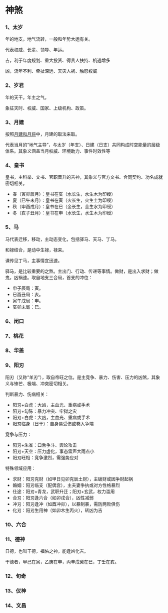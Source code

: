 # 神煞

### 1、太岁

年的地支。地气流转，一般和年势大运有关。

代表权威、长辈、领导、年运。

吉，利于年度规划、重大投资、得贵人扶持、机遇增多

凶，流年不利、牵扯深远、天灾人祸、触怒权威

### 2、岁君

年的天干。年主之气。

象征天时、权威、国家、上级机构、政策。

### 3、月建

按照[月建和月将](./base.md)中，月建的取法来取。

代表当月的“地气主导”，与太岁（年支）、日建（日支）共同构成时空能量的层级体系。其象义涵盖当月权威、环境助力、事件时效性等

### 4、皇书

皇书，主科举、文书、官职晋升的吉神，其象义与官方文书、合同契约、功名成就密切相关。

- 春（寅卯辰月）：皇书在亥（水长生，水生木为印绶）
- 夏（巳午未月）：皇书在寅（火长生，火生土为印绶）
- 秋（申酉戌月）：皇书在巳（金长生，金生水为印绶）
- 冬（亥子丑月）：皇书在申（水长生，水生木为印绶）

### 5、马

马代表迁移，移动，主动态变化，包括驿马、天马、丁马。

和禄结合，是动中生禄，禄来。

课传见丁马，主事情宜迅速。

驿马，是比较重要的之煞。主出门、行动、传递等事情。做财，是出入求财；做鬼，凶祸速。取自地支三合局，首支的冲位：

- 申子辰局：寅。
- 巳酉丑局：亥。
- 寅午戌局：申。
- 亥卯未局：巳。

### 6、闭口

### 7、桃花

### 8、华盖

### 9、阳刃

阳刃（又称“羊刃”），取自帝旺之位。是主竞争、暴力、伤害、压力的凶煞，其象义与锋芒、极端、冲突密切相关。

判断暴力、伤病相关：

- 阳刃+白虎：大凶，主血光、重病或手术
- 阳刃+勾陈：暴力冲突、牢狱之灾
- 阳刃+白虎：大凶，主血光、重病或手术
- 阳刃临身（日干）：自身易受伤或卷入争端

竞争与压力：

- 阳刃+朱雀：口舌争斗、舆论攻击
- 阳刃+天空：压力虚化，事态雷声大雨点小
- 阳刃旺相：竞争激烈，需强势应对

特殊领域应用：

- 求财：阳刃克财（如甲日见卯克辰土财），主破财或因争财起祸
- 婚姻：阳刃临支（配偶宫），主夫妻争执或对方性格暴烈
- 仕途：阳刃+青龙，武职升迁；阳刃+玄武，权力滥用
- 合刃：阳刃逢六合（如卯戌合），凶性减弱
- 冲刃：阳刃逢冲（如酉冲卯），以暴制暴，需防两败俱伤
- 化刃：阳刃生用神（如卯木生丙火），转凶为吉

### 10、六合

### 11、德神

日德，也叫干德，福佑之神。能逢凶化吉。

干德者，甲己在寅，乙庚在申，丙辛戊癸在巳，丁壬在亥。

### 12、旬奇

### 13、仪神

### 14、文昌
